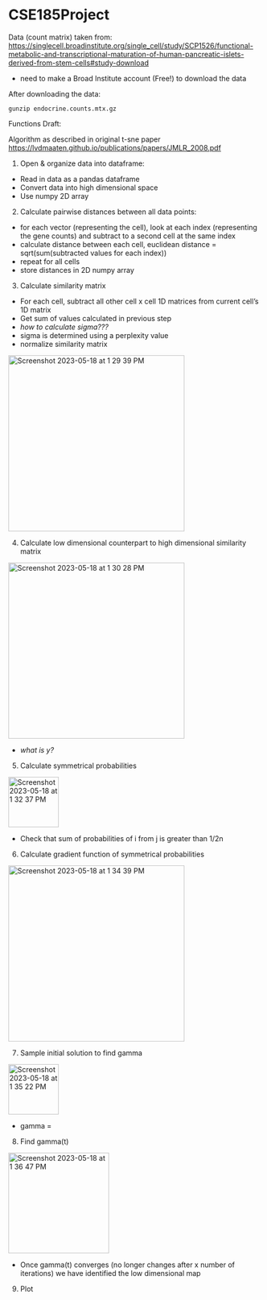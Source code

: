 # CSE185Project

Data (count matrix) taken from: 
https://singlecell.broadinstitute.org/single_cell/study/SCP1526/functional-metabolic-and-transcriptional-maturation-of-human-pancreatic-islets-derived-from-stem-cells#study-download
* need to make a Broad Institute account (Free!) to download the data


After downloading the data: 

```
gunzip endocrine.counts.mtx.gz
```

Functions Draft:

Algorithm as described in original t-sne paper https://lvdmaaten.github.io/publications/papers/JMLR_2008.pdf

1. Open & organize data into dataframe:
  * Read in data as a pandas dataframe 
  * Convert data into high dimensional space 
  * Use numpy 2D array
  
2. Calculate pairwise distances between all data points:
  * for each vector (representing the cell), look at each index (representing the gene counts) and subtract to a second cell at the same index
  * calculate distance between each cell, euclidean distance = sqrt(sum(subtracted values for each index))
  * repeat for all cells 
  * store distances in 2D numpy array 
  
3. Calculate similarity matrix
  *  For each cell, subtract all other cell x cell 1D matrices from current cell’s 1D matrix
  *  Get sum of values calculated in previous step
  *  *how to calculate sigma???*
  *  sigma is determined using a perplexity value 
  *  normalize similarity matrix 
<img width="350" alt="Screenshot 2023-05-18 at 1 29 39 PM" src="https://github.com/m1ma0314/CSE185Project/assets/59674595/997a4eea-2650-4d4b-b39d-e2b5193a27a3">

4. Calculate low dimensional counterpart to high dimensional similarity matrix 
<img width="350" alt="Screenshot 2023-05-18 at 1 30 28 PM" src="https://github.com/m1ma0314/CSE185Project/assets/59674595/7b6c75da-2372-4cd9-b092-86b08590d5a6">


  * *what is y?* 

5. Calculate symmetrical probabilities
<img width="100" alt="Screenshot 2023-05-18 at 1 32 37 PM" src="https://github.com/m1ma0314/CSE185Project/assets/59674595/0883fc13-748b-46c3-aefd-fd969cc2fd74">

  * Check that sum of probabilities of i from j is greater than 1/2n
  
6. Calculate gradient function of symmetrical probabilities 
<img width="350" alt="Screenshot 2023-05-18 at 1 34 39 PM" src="https://github.com/m1ma0314/CSE185Project/assets/59674595/a500f4cf-aac3-466a-bda7-8150a9477d2b">

7. Sample initial solution to find gamma 
<img width="100" alt="Screenshot 2023-05-18 at 1 35 22 PM" src="https://github.com/m1ma0314/CSE185Project/assets/59674595/5475e934-fd2f-4303-b330-918ca6023875">

  * gamma = 
  
8. Find gamma(t) 
<img width="200" alt="Screenshot 2023-05-18 at 1 36 47 PM" src="https://github.com/m1ma0314/CSE185Project/assets/59674595/f245809c-2f02-4c2d-ba6d-d1afa489ad5d">

  * Once gamma(t) converges (no longer changes after x number of iterations) we have identified the low dimensional map 
   
9. Plot 
